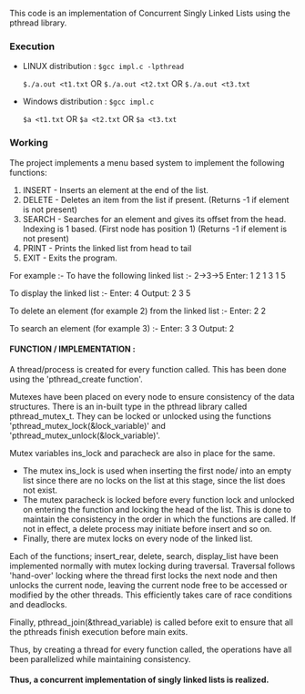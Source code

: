 This code is an implementation of Concurrent Singly Linked Lists using the pthread library.

### Execution

* LINUX distribution :
	`$gcc impl.c -lpthread`
	
	`$./a.out <t1.txt`
		OR
	`$./a.out <t2.txt`
		OR
	`$./a.out <t3.txt`

* Windows distribution :
	`$gcc impl.c`
	
	`$a <t1.txt`
		OR
	`$a <t2.txt`
		OR
	`$a <t3.txt`

### Working

The project implements a menu based system to implement the following functions:
	
1) INSERT - Inserts an element at the end of the list.
2) DELETE - Deletes an item from the list if present. 
	    (Returns -1 if element is not present)
3) SEARCH - Searches for an element and gives its offset from the head. Indexing is 1 based. (First node has position 1) 
	    (Returns -1 if element is not present)
4) PRINT -  Prints the linked list from head to tail
0) EXIT  -  Exits the program.
	

For example :-
To have the following linked list :- 2->3->5
Enter:
1
2
1
3
1
5

To display the linked list :-
Enter:
4
Output:
2 3 5

To delete an element (for example 2) from the linked list :-
Enter:
2
2

To search an element (for example 3) :-
Enter:
3
3
Output:
2
 			   

#### FUNCTION / IMPLEMENTATION :

A thread/process is created for every function called. This has been done using the 'pthread_create function'.

Mutexes have been placed on every node to ensure consistency of the data structures. There is an in-built type in the pthread library called pthread_mutex_t.
They can be locked or unlocked using the functions 'pthread_mutex_lock(&lock_variable)' and 'pthread_mutex_unlock(&lock_variable)'.

Mutex variables ins_lock and paracheck are also in place for the same.
* The mutex ins_lock is used when inserting the first node/ into an empty list since there are no locks on the list at this stage, since the list does not exist.
* The mutex paracheck is locked before every function lock and unlocked on entering the function and locking the head of the list. This is done to maintain the consistency in the order in which the functions are called. If not in effect, a delete process may initiate before insert and so on.
* Finally, there are mutex locks on every node of the linked list.

Each of the functions; insert_rear, delete, search, display_list have been implemented normally with mutex locking during traversal. Traversal follows 'hand-over' locking where the thread first locks the next node and then unlocks the current node, leaving the current node free to be accessed or modified by the other threads. This efficiently takes care of race conditions and deadlocks.

Finally, pthread_join(&thread_variable) is called before exit to ensure that all the pthreads finish execution before main exits.

Thus, by creating a thread for every function called, the operations have all been parallelized while maintaining consistency.

#### Thus, a concurrent implementation of singly linked lists is realized.
